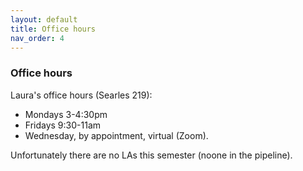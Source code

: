 ```yaml
---
layout: default 
title: Office hours 
nav_order: 4
---
```



### Office hours


Laura's office hours (Searles 219):
- Mondays 3-4:30pm
- Fridays 9:30-11am
- Wednesday, by appointment, virtual (Zoom).

Unfortunately there are  no LAs this semester (noone in the pipeline).
